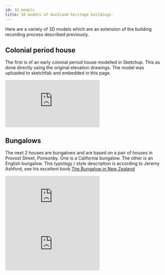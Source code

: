 ```yaml
---
id: 3d_models
title: 3d models of Auckland heritage buildings.
---
```

Here are a variety of 3D models which are an extension of the building recording process described previously. 

## Colonial period house ##
The first is of an early colonial period house modelled in Sketchup. This as done directly using the original elevation drawings. The model was uploaded to sketchfab and embedded in this page.

<div class="sketchfab-embed-wrapper"><iframe src="https://sketchfab.com/models/e99a426686244e03a3273445fa6549a3/embed" frameborder="0" allow="autoplay; fullscreen; vr" mozallowfullscreen="true" webkitallowfullscreen="true"></iframe>

</div>

## Bungalows ##
The next 2 houses are bungalows and are based on a pair of houses in Provost Street, Ponsonby. One is a California bungalow. The other is an English bungalow. This typology / style description is according to Jeremy Ashford, see his excellent book [The Bungalow in New Zealand](https://books.google.co.nz/books/about/The_Bungalow_in_New_Zealand.html?id=hk9jGwAACAAJ&redir_esc=y) 

<div class="sketchfab-embed-wrapper"> <iframe title="English Bungalow" frameborder="0" allowfullscreen mozallowfullscreen="true" webkitallowfullscreen="true" allow="autoplay; fullscreen; xr-spatial-tracking" xr-spatial-tracking execution-while-out-of-viewport execution-while-not-rendered web-share src="https://sketchfab.com/models/314f725168794d348a8f0c738fc0a3d2/embed"> </iframe> </div>

<div class="sketchfab-embed-wrapper"> <iframe title="California bungalow, exterior" frameborder="0" allowfullscreen mozallowfullscreen="true" webkitallowfullscreen="true" allow="autoplay; fullscreen; xr-spatial-tracking" xr-spatial-tracking execution-while-out-of-viewport execution-while-not-rendered web-share src="https://sketchfab.com/models/9253163a82664090972e58f2a52425d2/embed"> </iframe> </div>
